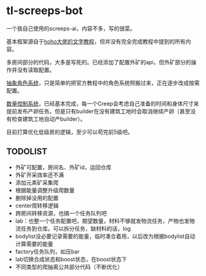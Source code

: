 # tl-screeps-bot

一个我自己使用的screeps-ai，内容不多，写的很菜。

基本框架源自于[hoho大佬的文字教程](https://www.jianshu.com/p/5431cb7f42d3)，但并没有完全完成教程中提到的所有内容。

多房间部分的代码，大多是写死的。已经添加了配置外矿的api，但外矿部分的操作并没有读取配置。

[抽象角色系统](https://www.jianshu.com/p/f61aa132d1ca)，只是简单的把官方教程中的角色系统照搬过来，正在逐步改成按需配置。

[数量控制系统](https://www.jianshu.com/p/d5e1a50473ce)，已经基本完成，每一个Creep会考虑自己准备的时间和身体尺寸来提前发布产卵任务。但是只有builder在没有建筑工地时会取消继续产卵（甚至没有检查建筑工地自动产builder）。

目前打算优化低级房的逻辑，至少可以苟完前5级吧。

## TODOLIST

- 外矿可配置，房间名、外矿id，运回仓库
- 外矿开采效率还不满
- 添加元素矿采集爬
- 根据能量调整升级爬数量
- 删除掉没用的配置
- center爬转移逻辑
- 跨房间转移资源，也搞一个任务队列吧
- lab：也整一个任务配置吧，期望数量，材料不够就发物流任务，产物也发物流任务到仓库。可以拆分任务，缺材料的话，log
- bodylist没必要记录需要的能量，临时凑合着用，以后改为根据bodylist自动计算需要的能量
- factory任务队列，如压bar
- lab切换合成状态和boost状态，在boost状态下
- 不同类型的爬抽离公共部分代码（不断优化）
